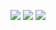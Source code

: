<p align="center">
  <img src="https://readme-typing-svg.herokuapp.com?font=Fira+Code&size=25&pause=800&color=FF00FF&center=true&vCenter=true&width=500&lines=Welcome+To+HD+Pro+Search+Bot!">
  <img src="https://readme-typing-svg.herokuapp.com?font=Fira+Code&size=25&pause=800&color=00FFFF&center=true&vCenter=true&width=500&lines=Search+Any+Movie+or+Series+In+Seconds.">
  <img src="https://readme-typing-svg.herokuapp.com?font=Fira+Code&size=25&pause=800&color=FFD700&center=true&vCenter=true&width=500&lines=Powered+By+@rpeditz_07+On+Telegram.">
</p>
